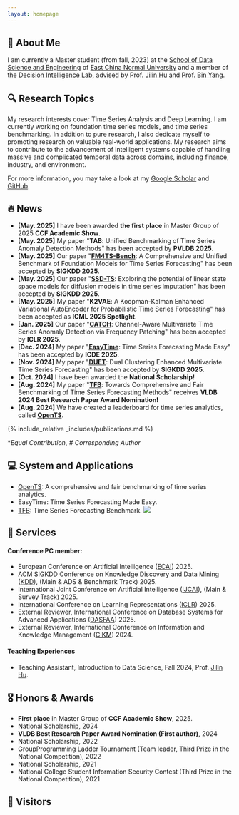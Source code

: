 ```yaml
---
layout: homepage
---
```


## 👋 About Me

I am currently a Master student (from fall, 2023) at the [School of Data Science and Engineering](https://dase.ecnu.edu.cn/) of [East China Normal University](https://www.ecnu.edu.cn/) and a member of the [Decision Intelligence Lab](https://decisionintelligence.github.io/index), advised by Prof. [Jilin Hu](https://hujilin1229.github.io/) and Prof. [Bin Yang](https://binyangdk.github.io/). 



## 🔍 Research Topics

My research interests cover Time Series Analysis and Deep Learning. I am currently working on foundation time series models, and time series benchmarking. In addition to pure research, I also dedicate myself to promoting research on valuable real-world applications. My research aims to contribute to the advancement of intelligent systems capable of handling massive and complicated temporal data across domains, including finance, industry, and environment.

For more information, you may take a look at my [Google Scholar](https://scholar.google.com.hk/citations?user=Hal0V_AAAAAJ) and [GitHub](https://github.com/qiu69).



## 🔥 News

- **[May. 2025]** I have been awarded **the first place** in Master Group of 2025 **CCF Academic Show**.
- **[May. 2025]** My paper "**TAB**: Unified Benchmarking of Time Series Anomaly Detection Methods" has been accepted by **PVLDB 2025**.
- **[May. 2025]** Our paper "**[FM4TS-Bench](https://arxiv.org/pdf/2410.11802)**: A Comprehensive and Unified Benchmark of Foundation Models for Time Series Forecasting" has been accepted by **SIGKDD 2025**.
- **[May. 2025]** Our paper "**[SSD-TS](https://arxiv.org/pdf/2410.13338)**: Exploring the potential of linear state space models for diffusion models in time series imputation" has been accepted by **SIGKDD 2025**.
- **[May. 2025]** My paper "**K2VAE**: A Koopman-Kalman Enhanced Variational AutoEncoder for Probabilistic Time Series Forecasting" has been accepted as **ICML 2025 Spotlight**.
- **[Jan. 2025]** Our paper "**[CATCH](https://arxiv.org/pdf/2410.12261)**: Channel-Aware Multivariate Time Series Anomaly Detection via Frequency Patching" has been accepted by **ICLR 2025**.
- **[Dec. 2024]** My paper "**[EasyTime](https://arxiv.org/pdf/2412.17603)**: Time Series Forecasting Made Easy" has been accepted by **ICDE 2025**.
- **[Nov. 2024]** My paper "**[DUET](https://arxiv.org/pdf/2412.10859)**: Dual Clustering Enhanced Multivariate Time Series Forecasting" has been accepted by **SIGKDD 2025**.
- **[Oct. 2024]** I have been awarded the **National Scholarship!**
- **[Aug. 2024]** My paper "**[TFB](https://www.vldb.org/pvldb/vol17/p2363-hu.pdf)**: Towards Comprehensive and Fair Benchmarking of Time Series Forecasting Methods" receives **VLDB 2024 Best Research Paper Award Nomination!**
- **[Aug. 2024]** We have created a leaderboard for time series analytics, called **[OpenTS](https://decisionintelligence.github.io/OpenTS/)**.



{% include_relative _includes/publications.md %}

**Equal* *Contribution*, *#* *Corresponding* *Author*



## 💻 System and Applications

- [OpenTS](https://decisionintelligence.github.io/OpenTS/): A comprehensive and fair benchmarking of time series analytics.
- EasyTime: Time Series Forecasting Made Easy.
- [TFB](https://github.com/decisionintelligence/TFB): Time Series Forecasting Benchmark.  ![](https://img.shields.io/github/stars/decisionintelligence/TFB)



## 📖 Services

#### Conference PC member:

- European Conference on Artificial Intelligence ([ECAI](https://ecai2025.org/)) 2025.
- ACM SIGKDD Conference on Knowledge Discovery and Data Mining ([KDD](https://kdd2025.kdd.org/)), (Main & ADS & Benchmark Track) 2025.
- International Joint Conference on Artificial Intelligence ([IJCAI](https://2025.ijcai.org/)), (Main & Survey Track) 2025.
- International Conference on Learning Representations ([ICLR](http://iclr.cc/)) 2025.
- External Reviewer, International Conference on Database Systems for Advanced Applications ([DASFAA](https://dasfaa2025.github.io/)) 2025.
- External Reviewer, International Conference on Information and Knowledge Management ([CIKM](https://cikm2024.org/)) 2024.

#### Teaching Experiences

- Teaching Assistant, Introduction to Data Science, Fall 2024, Prof. [Jilin Hu](https://hujilin1229.github.io/).



## 🎖 Honors & Awards

- **First place** in Master Group of  **CCF Academic Show**, 2025.
- National Scholarship, 2024
- **VLDB Best Research Paper Award Nomination (First author)**, 2024
- National Scholarship, 2022
- GroupProgramming Ladder Tournament (Team leader, Third Prize in the National Competition), 2022
- National Scholarship, 2021
- National College Student Information Security Contest (Third Prize in the National Competition), 2021



## 👀 Visitors

<script type="text/javascript" id="clustrmaps" src="//clustrmaps.com/map_v2.js?cl=ffffff&w=300&t=n&d=_UnR_BWZblPRwNeJPyRss9VHoFGGqw7QXdJIndRV49Q"></script>



